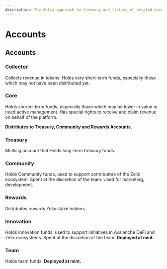 ```yaml
---
description: The Zelix approach to treasury and listing of related accounts
---
```


# Accounts

## Accounts



### Collector

Collects revenue in tokens. Holds very short-term funds, especially those which may not have been distributed yet.



### Core

Holds shorter-term funds, especially those which may be lower in value or need active management. Has special rights to receive and claim revenue on behalf of the platform.&#x20;

**Distributes to Treasury, Community and Rewards Accounts.**



### Treasury

Multisig account that Holds long-term treasury funds.&#x20;



### Community

Holds Community funds, used to support contributors of the Zelix ecosystem. Spent at the discretion of the team. Used for marketing, development.



### Rewards

Distributes rewards Zelix stake holders.



### Innovation

Holds innovation funds, used to support initiatives in Avalanche DeFi and Zelix ecosystems. Spent at the discretion of the team. **Deployed at mint.**



### Team

Holds team funds. **Deployed at mint.**

